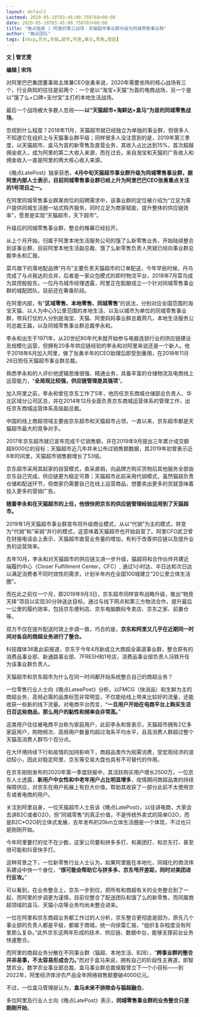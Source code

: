 ```yaml
---
layout: default
Lastmod: 2020-05-18T03:45:00.758768+00:00
date: 2020-05-18T03:45:00.758703+00:00
title: "晚点独家 | 阿里的第三战场：天猫超市事业群升级为同城零售事业群"
author: "晚点团队"
tags: [nbsp,京东,天猫,超市,阿里,事业,零售,商超]
---
```


**文 | 管艺雯**

**编辑 | 宋玮**

对阿里巴巴集团董事局主席兼CEO张勇来说，2020年需要坐阵的核心战场有三个，行业熟知的往往是前两个：一个是以“淘宝+天猫”为首的电商战场，另一个是以“饿了么+口碑+支付宝”主打的本地生活战场。

最后一个战场被大多数人忽视——**以“天猫超市+淘鲜达+盒马”为首的同城零售战场**。

忽视到什么程度？2018年11月，天猫超市就已经独立为单独的事业群，但很多人不知道它在组织上与天猫事业群平级；同样很多人没注意到的是，2019年第三季度，以天猫超市、盒马为首的新零售及直营业务，其收入占比达到15%，首次超越佣金收入，成为阿里的第二大收入来源，而在过去，来自淘宝和天猫的广告收入和佣金收入一直是阿里的两大核心收入来源。

《晚点LatePost》独家获悉，**4月中旬天猫超市事业群升级为同城零售事业群，据阿里内部人士表示，目前同城零售事业群已经上升为阿里巴巴CEO张勇重点关注的1号项目之一。**

在阿里同城零售事业群某岗位的招聘需求中，该事业群的定位被介绍为“立足为客户提供同城生活圈一站式购齐服务，同时立足为商家赋能，提升整体的供应链效率”，愿景是实现“天猫超市，天下超市”。

升级后的同城零售事业群，整合的帷幕已经拉开。

从上个月开始，归属于阿里本地生活服务公司的饿了么新零售业务，开始陆续整合到该事业群，目前阿里本地生活副总裁、饿了么新零售负责人熊斌已经向事业群总裁李永和汇报。

菜鸟旗下的落地配品牌“丹鸟”主要负责天猫超市的订单配送，今年早些时候，丹鸟完成了与点我达的合并，后者是一家众包模式的即时物流平台，2018年7月菜鸟成为其控股股东。一位丹鸟城市经理透露，阿里正在酝酿成立一个针对同城零售事业群的城配团队，目前还在筹备阶段。

在阿里内部，有“**区域零售、本地零售、同城零售**”的说法，分别对应全国范围的淘宝天猫、以人为中心3公里范围的本地生活、以及以城市为单位的同城零售事业群，带兵打仗的人分别是淘宝、天猫、阿里妈妈事业群总裁蒋凡，本地生活服务公司总裁王磊，以及同城零售事业群总裁李永和。

李永和出生于1971年，从20世纪90年代末就开始参与电器连锁行业的供应链建设及规模化运营，但拥有20多年供应链经验的李永和对阿里来说还是一个新人。他于2018年6月加入阿里，做了张勇半年的CEO助理后即受到重用，在2018年11月26日担任天猫超市事业群总裁。

熟悉李永和的人评价他逻辑思维很强、精通业务，具备丰富的仓储物流及电商线上运营能力，“**全局观比较强，供应链管理是其强项**”。

加入阿里之前，李永和曾在京东工作了5年，他历任京东商城仓储部总负责人、华北区域分公司区总，并在2014年12月全面负责京东商城运营体系的管理工作，出任京东商城运营体系高级副总裁。

中国的线上商超领域主要由京东超市和天猫超市占领，一直以来，京东超市都是天猫超市最大的竞争对手。

2017年京东超市就已宣布完成千亿销售额，并在2019年9月提出三年累计成交额超8000亿的目标；天猫超市近几年并未公布过销售额数据，其2019年初曾表示近6年时间里，天猫超市销售额增长了53倍。

京东超市采用其起家的自营模式，直采直销，向品牌方购买货物后其他服务全部由京东自己完成，供应链更为稳定可靠；天猫超市此前采用代销模式，虽然猫超负责仓储和配送环节，但商家仍需要自己在线上运营商品，想要卖出更多的货就意味着投入更多的营销广告。

**随着李永和在天猫超市的上任，他很快把京东的供应链管理经验运用到了天猫超市。**

2019年1月天猫超市事业群宣布将升级商业模式，从以“代销”为主的模式，转变为“代销”和“采销”并行的模式，这意味着天猫超市也开始自营了。阿里CFO武卫曾在财报电话会上表示，天猫超市直营业务量的增加，有利于改善供应链以及提升业务的运营效率。

去年10月，李永和对天猫超市的供应链又进一步升级，猫超将和合作伙伴共建近端履约中心（Closer Fulfillment Center，CFC）, 通过1小时达、半日达和次日达以满足消费者不同时效性的需求，计划半年内在全国100城建立“20公里立体生活圈”。

而在此之前仅一个月，即2019年9月3日，京东超市同样宣布战略升级，推出“物竞天择”项目以实现30分钟送达目标，通过与线下网点和第三方物流合作，提升最后一公里的履约效率，包括京东便利店、京东电脑数码专卖店、京东之家、前置仓等。

双方不仅在提升配送时效上步调一致，巧合的是，**京东和阿里又几乎在近期同一时间对各自的商超业务进行了整合。**

科技媒体36氪此前报道，京东于今年4月新成立大商超全渠道事业群，整合原有的消费品事业部、新通路事业部、7FRESH和1号店，消费品事业部负责人冯轶升任为该事业群负责人。

天猫超市和京东超市为什么在同一时间都开始系统整合自己的商超业务？

一位零售行业人士向《晚点LateePost》分析，以FMCG（快消品）和生鲜为主的商超业务，高频必需的品类标签非常明显，不仅能给线上带来比较好的流量，还能收获一些新的线下流量。对电商平台而言，“**一旦用户开始在电商平台上购买生活日百这些商品，那么用户的黏性和频率会非常高。**”

这类用户往往被电商平台称为家庭用户，此前李永和曾表示，天猫超市拥有2亿多家庭用户，购物频次、高频用户数量均超过淘系平均水平，且高消费人群超过整个天猫高消费人群15个百分点。

在大环境持续下行和疫情的加持影响下，商超品类作为刚需消费，受宏观经济的波动较小，因此对稳定阿里、京东等交易大盘也具有不可替代的作用。

在京东刚刚发布的2020年第一季度财报中，其活跃购买用户增长2500万，一位京东人士透露，**新用户中女性和中老年用户占比明显增多**，疫情期间商超品类的持续保障供应，对京东在用户拓展上有巨大价值，帮助其收获了一部分此前不太使用京东或者电商的用户。

关注到阿里自身，一位天猫超市人士告诉《晚点LatePost》，以往讲电商，大家会去讲B2C或者O2O，但“同城零售”的真正价值，不是传统外卖式的简单O2O，而是B2C\*O2O的立体式发展，去年发布的20km立体生活圈是一个体现，不过也只是刚刚开始。

今年阿里要打的仗不在少数，这家公司要和拼多多打、和美团打、和京东打、甚至很可能和抖音快手打。

这种背景之下，一位新零售行业人士认为，如果阿里能在本地化、同城化的商流体系建设中快一个身位，“**很可能会帮助它与拼多多、京东甩开差距，同时对美团进行反攻。**”

可以看到，在业务整合上，京东一步到位，把所有和商超有关的业务整合到了一起，而阿里的步调更为谨慎，目前仅整合了配送团队和饿了么的新零售，而同属商超领域的盒马、天猫小店等业务均尚未整合进来。

  

一位在阿里和京东商超业务都工作过的人分析，京东整合更彻底是因为，原先几个事业部的负责人都是平级，都属于商城，统一向徐雷汇报，“组织复杂程度没有阿里那么复杂。”此外京东这两年形成的技术、供应链、数据中台，能够支撑前台业务快速整合。

而阿里的商超业务分散在不同事业群（猫超、本地生活、B2B），“**跨事业群的整合并非易事，不太容易形成合力。**”而对于盒马来说，拥有自己的阶段性主赛道，即智慧农业。数字农业事业部总裁、盒马事业群总裁侯毅曾立下一个小目标——到2022年，阿里经济体涉农产品全年网络销售额要破4000亿元。

不过，一位盒马管理层认为，**盒马未来不排除会与猫超融合**。

多位阿里及行业人士向《晚点LatePost》表示，**同城零售事业群的业务整合只是刚刚开始**。

